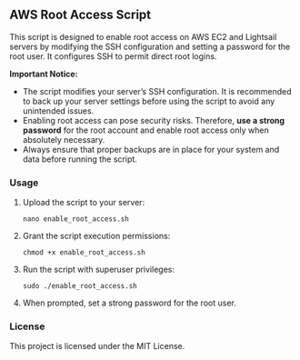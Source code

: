 ## AWS Root Access Script

This script is designed to enable root access on AWS EC2 and Lightsail servers by modifying the SSH configuration and setting a password for the root user. It configures SSH to permit direct root logins.

**Important Notice:**  
- The script modifies your server’s SSH configuration. It is recommended to back up your server settings before using the script to avoid any unintended issues.  
- Enabling root access can pose security risks. Therefore, **use a strong password** for the root account and enable root access only when absolutely necessary.  
- Always ensure that proper backups are in place for your system and data before running the script.

### Usage

1. Upload the script to your server:
   ```
   nano enable_root_access.sh
   ```
2. Grant the script execution permissions:
   ```
   chmod +x enable_root_access.sh
   ```
3. Run the script with superuser privileges:
   ```
   sudo ./enable_root_access.sh
   ```
4. When prompted, set a strong password for the root user.

### License

This project is licensed under the MIT License.
